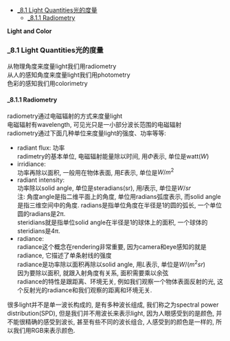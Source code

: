 <!-- TOC -->

- [_8.1 Light Quantities光的度量](#_81-light-quantities光的度量)
  - [_8.1.1 Radiometry](#_811-radiometry)

<!-- /TOC -->

**Light and Color**

<a id="markdown-_81-light-quantities光的度量" name="_81-light-quantities光的度量"></a>
### _8.1 Light Quantities光的度量

从物理角度来度量light我们用radiometry  
从人的感知角度来度量light我们用photometry  
色彩的感知我们用colorimetry

<a id="markdown-_811-radiometry" name="_811-radiometry"></a>
#### _8.1.1 Radiometry

radiometry通过电磁辐射的方式来度量light  
电磁辐射有wavelength, 可见光只是一小部分波长范围的电磁辐射  
radiometry通过下面几种单位来度量light的强度、功率等等:
- radiant flux: 功率  
  radimetry的基本单位, 电磁辐射能量除以时间, 用$\Phi$表示, 单位是watt($W$)
- irridiance:  
  功率再除以面积, 一般用在物体表面, 用$\textit{E}$表示, 单位是$W/m^2$
- radiant intensity:  
  功率除以solid angle, 单位是steradians(sr), 用$\textit{I}$表示, 单位是$W/sr$  
  注: 角度angle是指二维平面上的角度, 单位用radians弧度表示, 而solid angle是指三维空间中的角度. radians是指单位角度在半径是1的圆的弧长, 一个单位圆的radians是2π.  
  steridians就是指单位solid angle在半径是1的球体上的面积, 一个球体的steridians是4π.
- radiance:  
  radiance这个概念在rendering非常重要, 因为camera和eye感知的就是radiance, 它描述了单条射线的强度  
  radiance是功率除以面积再除以solid angle, 用$\textit{L}$表示, 单位是$W/(m^2sr)$  
  因为要除以面积, 就跟入射角度有关系, 面积需要乘以余弦  
  radiance的特性是跟距离、环境无关, 例如我们观察一个物体表面反射的光, 这个反射光的radiance和我们观察的距离和环境无关.  

很多light并不是单一波长构成的, 是有多种波长组成, 我们称之为spectral power distribution(SPD), 但是我们并不用波长来表示light, 因为人眼感受到的是颜色, 并不能很精确的感受到波长, 甚至有些不同的波长组合, 人感受到的颜色是一样的, 所以我们用RGB来表示颜色.